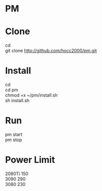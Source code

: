 # PM
#
# Clone
cd</br>
git clone http://github.com/hocc2000/pm.git</br>
#
# Install
cd</br>
cd pm</br>
chmod +x ~/pm/install.sh</br>
sh install.sh</br>
#
# Run
pm start</br>
pm stop</br>
#
# Power Limit
2080Ti 150</br>
3090   290</br>
3080   230</br>
